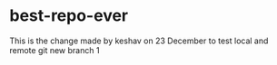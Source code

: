 # best-repo-ever
This is the change made by keshav on 23 December to test local and remote git
new branch 1